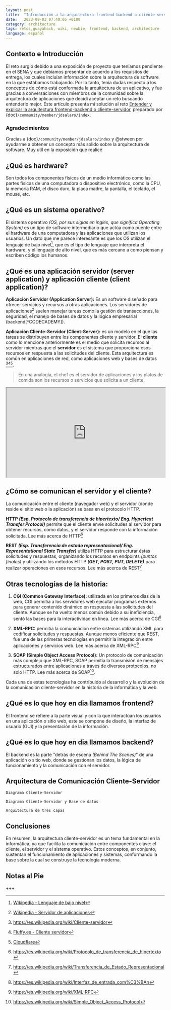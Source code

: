 ```yaml
---
layout: post
title:  "Introducción a la arquitectura frontend-backend o cliente-servidor"
date:   2023-09-03 07:40:05 +0100
category: architecture
tags: retos,guayahack, wiki, newbie, frontend, backend, architecture
language: español
---
```


## Contexto e Introducción

El reto surgió debido a una exposición de proyecto que teníamos pendiente en el SENA y que debíamos presentar de acuerdo a los requisitos de entrega, los cuales incluían información sobre la arquitectura de software en la que estábamos trabajando. Por lo tanto, tenía dudas respecto a los conceptos de cómo está conformada la arquitectura de un aplicativo, y fue gracias a conversaciones con miembros de la comunidad sobre la arquitectura de aplicaciones que decidí aceptar un reto buscando entenderlo mejor. Éste artículo presenta mi solución al reto [Entender y explicar la arquitectura frontend-backend o cliente-servidor](https://gitlab.com/guayahack/main/-/issues/105), preparado por {doc}`/community/member/jdsalaro/index`.

### Agradecimientos

Gracias a {doc}`/community/member/jdsalaro/index` y @stween por ayudarme a obtener un concepto más solido sobre la arquitectura de software. Muy utíl en la exposición que realicé

## ¿Qué es hardware?

Son todos los componentes físicos de un medio informático como las partes físicas de una computadora o dispositivo electrónico, como la CPU, la memoria RAM, el disco duro, la placa madre, la pantalla, el teclado, el mouse, etc.

## ¿Qué es un sistema operativo?

El sistema operativo _(OS, por sus siglas en inglés, que significa Operating System)_ es un tipo de software intermediario que actúa como puente entre el hardware de una computadora y las aplicaciones que utilizan los usuarios. Un dato que me parece interesante es que los OS utilizan el lenguaje de bajo nivel[^WIKI-1], que es el tipo de lenguaje que interpreta el hardware, y el lenguaje de alto nivel, que es más cercano a como piensan y escriben código los humanos.
[^WIKI-1]: [Wikipedia - Lenguaje de bajo nivel](https://en.wikipedia.org/wiki/Low-level_programming_language)

## ¿Qué es una aplicación servidor (server application) y aplicación cliente (client application)?

**Aplicación Servidor (Application Server):** Es un software diseñado para ofrecer servicios y recursos a otras aplicaciones. Los servidores de aplicaciones[^WIKI] suelen manejar tareas como la gestión de transacciones, la seguridad, el manejo de bases de datos y la lógica empresarial (backend[^CODECADEMY]).
[^WIKI]: [Wikipedia - Servidor de aplicaciones](https://es.wikipedia.org/wiki/Servidor_de_aplicaciones)
[^CODEACADEMY]: [Codecademy - Arquitectura Backend](https://www.codecademy.com/article/back-end-architecture)

**Aplicación Cliente-Servidor (Client-Server):** es un modelo en el que las tareas se distribuyen entre los componentes cliente y servidor. El **cliente** como lo mencione anteriormente es el medio que solicita recursos al servidor mientras que el **servidor** es el sistema que proporciona esos recursos en respuesta a las solicitudes del cliente. Esta arquitectura es común en aplicaciones de red, como aplicaciones web y bases de datos [^WIKICS][^FLUFFY][^CLOUDFLARE].

[^WIKICS]: https://es.wikipedia.org/wiki/Cliente-servidor
[^CLOUDFLARE]: [Cloudflare](https://www.cloudflare.com/es-es/learning/serverless/glossary/client-side-vs-server-side/)
[^FLUFFY]: [Fluffy.es - Cliente servidor](https://fluffy.es/introduction-to-client-server)

> En una analogía, el chef es el servidor de aplicaciones y los platos de comida son los recursos o servicios que solicita a un cliente.

<iframe style="aspect-ratio: 16 / 9; width: 100%" src="https://www.youtube.com/embed/QSEDr2e1gSQ"></iframe>

## ¿Cómo se comunican el servidor y el cliente?

La comunicación entre el cliente (navegador web) y el servidor (donde reside el sitio web o la aplicación) se basa en el protocolo HTTP.

**HTTP _(Esp. Protocolo de transferencia de hipertexto/ Eng. Hypertext Transfer Protocol)_** permite que el cliente envíe solicitudes al servidor para obtener recursos, como datos, y el servidor responde con la información solicitada. Lee más acerca de HTTP[^HTTP]
[^HTTP]: https://es.wikipedia.org/wiki/Protocolo_de_transferencia_de_hipertexto

**REST _(Esp. Transferencia de estado representacional/ Eng. Representational State Transfer)_**  utiliza HTTP para estructurar éstas solicitudes y respuestas, organizando los recursos en endpoints _(puntos finales)_ y utilizando los métodos HTTP _**(GET, POST, PUT, DELETE)**_ para realizar operaciones en esos recursos. Lee más acerca de REST[^REST]
[^REST]: https://es.wikipedia.org/wiki/Transferencia_de_Estado_Representacional

## Otras tecnologías de la historia:

1. **CGI (Common Gateway Interface):** utilizada en los primeros días de la web, CGI permitía a los servidores web ejecutar programas externos para generar contenido dinámico en respuesta a las solicitudes del cliente. Aunque se ha vuelto menos común debido a su ineficiencia, sentó las bases para la interactividad en línea. Lee más acerca de CGI[^CGI]
[^CGI]: https://es.wikipedia.org/wiki/Interfaz_de_entrada_com%C3%BAn

2. **XML-RPC:** permitía la comunicación entre sistemas utilizando XML para codificar solicitudes y respuestas. Aunque menos eficiente que REST, fue una de las primeras tecnologías en permitir la integración entre aplicaciones y servicios web. Lee más acerca de XML-RPC[^XMLRPC]
[^XMLRPC]: https://es.wikipedia.org/wiki/XML-RPC

3. **SOAP (Simple Object Access Protocol):** Un protocolo de comunicación más complejo que XML-RPC, SOAP permitía la transmisión de mensajes estructurados entre aplicaciones a través de diversos protocolos, no solo HTTP. Lee más acerca de SOAP[^SOAP].
[^SOAP]: https://es.wikipedia.org/wiki/Simple_Object_Access_Protocol

Cada una de estas tecnologías ha contribuido al desarrollo y la evolución de la comunicación cliente-servidor en la historia de la informática y la web.

## ¿Qué es lo que hoy en dia llamamos frontend?

El frontend se refiere a la parte visual y con la que interactúan los usuarios en una aplicación o sitio web, este se compone de diseño, la interfaz de usuario (GUI) y la presentación de la información.

## ¿Qué es lo que hoy en dia llamamos backend?

El backend es la parte "detrás de escena _(Behind The Scenes)_" de una aplicación o sitio web, donde se gestionan los datos, la lógica de funcionamiento y la comunicación con el servidor.

## Arquitectura de Comunicación Cliente-Servidor

```{figure} reto-arquitectura-frontend-backend-cliente-servidor.md-data/diagrama-cliente-servidor.png
Diagrama Cliente-Servidor
```

```{figure} reto-arquitectura-frontend-backend-cliente-servidor.md-data/diagrama-cliente-servidor-base-de-datos.png
Diagrama Cliente-Servidor y Base de datos
```

```{figure} reto-arquitectura-frontend-backend-cliente-servidor.md-data/arquitectura-tres-capas.png
Arquitectura de tres capas
```

## Conclusiones

En resumen, la arquitectura cliente-servidor es un tema fundamental en la informática, ya que facilita la comunicación entre componentes clave: el cliente, el servidor y el sistema operativo. Estos conceptos, en conjunto, sustentan el funcionamiento de aplicaciones y sistemas, conformando la base sobre la cual se construye la tecnología moderna.


## Notas al Pie
+++


